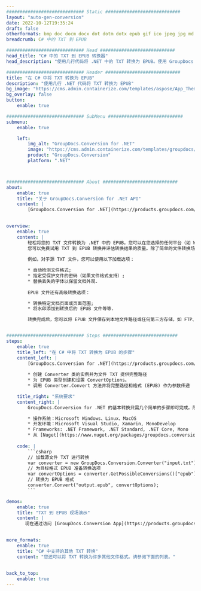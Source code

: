```yaml
---
############################# Static ############################
layout: "auto-gen-conversion"
date: 2022-10-12T19:35:24
draft: false
otherformats: bmp doc docm docx dot dotm dotx epub gif ico jpeg jpg md odt ott pdf png psd rtf tex tif tiff txt xps
breadcrumb: C# 中的 TXT 到 EPUB

############################# Head ############################
head_title: "C# 中的 TXT 到 EPUB 转换器"
head_description: "使用几行代码将 .NET 中的 TXT 转换为 EPUB。使用 GroupDocs 文档转换 API 转换 160 多种文件格式。"

############################# Header ############################
title: "在 C# 中将 TXT 转换为 EPUB"
description: "使用几行 .NET 代码将 TXT 转换为 EPUB"
bg_image: "https://cms.admin.containerize.com/templates/aspose/App_Themes/V3/images/bg/header1.png"
bg_overlay: false
button:
    enable: true

############################# SubMenu ############################
submenu:
    enable: true

    left:
        img_alt: "GroupDocs.Conversion for .NET"
        image: "https://cms.admin.containerize.com/templates/groupdocs/images/product-logos/90x90-noborder/groupdocs-conversion-net.png"
        product: "GroupDocs.Conversion"
        platform: ".NET"



############################# About ############################
about:
    enable: true
    title: "关于 GroupDocs.Conversion for .NET API"
    content: |
        [GroupDocs.Conversion for .NET](https://products.groupdocs.com/conversion/net/)可用于转换Microsoft Word、Excel、PowerPoint、PDF、Visio等格式。 GroupDocs.Conversion 是一个独立的 API，适用于需要高性能的后端和内部系统。它不依赖于任何软件，例如 Microsoft 或 Open Office。
    

overview:
    enable: true
    content: |
        轻松将您的 TXT 文件转换为 .NET 中的 EPUB。您可以在您选择的任何平台（如 Windows、Linux、macOS）中仅使用几行 C# 代码行。
        您可以免费试用 TXT 到 EPUB 转换并评估转换结果的质量。除了简单的文件转换场景，您还可以尝试更高级的选项来加载源 TXT 文件和保存输出 EPUB 结果。 
        
        例如，对于源 TXT 文件，您可以使用以下加载选项：

        * 自动检测文件格式;
        * 指定受保护文件的密码（如果文件格式支持）;
        * 替换丢失的字体以保留文档外观.
        
        EPUB 文件还有高级转换选项：

        * 转换特定文档页面或页面范围;
        * 将水印添加到转换后的 EPUB 文件等等.

        转换完成后，您可以将 EPUB 文件保存到本地文件路径或任何第三方存储，如 FTP、Amazon S3、Google Drive、Dropbox 等。请注意 - 将 TXT 转换为 EPUB 无需安装任何额外的软件 - 如 MS Office、Open Office、Adobe Acrobat Reader 等。


############################# Steps ############################
steps:
    enable: true
    title_left: "在 C# 中将 TXT 转换为 EPUB 的步骤"
    content_left: |
        [GroupDocs.Conversion for .NET](https://products.groupdocs.com/conversion/net/) 使开发人员只需几行代码即可轻松地将 TXT 文件转换为 EPUB。
        
        * 创建 Converter 类的实例并为文件 TXT 提供完整路径
        * 为 EPUB 类型创建和设置 ConvertOptions。
        * 调用 Converter.Convert 方法并将完整路径和格式 (EPUB) 作为参数传递

    title_right: "系统要求"
    content_right: |
        GroupDocs.Conversion for .NET 的基本转换只需几个简单的步骤即可完成。所有主要平台和操作系统都支持我们的 API。在执行以下代码之前，请确保您的系统上安装了以下先决条件。

        * 操作系统：Microsoft Windows、Linux、MacOS
        * 开发环境：Microsoft Visual Studio, Xamarin, MonoDevelop
        * Frameworks: .NET Framework, .NET Standard, .NET Core, Mono
        * 从 [Nuget](https://www.nuget.org/packages/groupdocs.conversion) 获取最新的 GroupDocs.Conversion for .NET
         
    code: |
        ```csharp    
        // 加载源文件 TXT 进行转换
        var converter = new GroupDocs.Conversion.Converter("input.txt");
        // 为目标格式 EPUB 准备转换选项
        var convertOptions = converter.GetPossibleConversions()["epub"].ConvertOptions;
        // 转换为 EPUB 格式
        converter.Convert("output.epub", convertOptions);
        ```

demos:
    enable: true
    title: "TXT 到 EPUB 现场演示"
    content: |
       现在通过访问 [GroupDocs.Conversion App](https://products.groupdocs.app/conversion/family) 网站将 TXT 转换为 EPUB。在线演示具有以下优点
          

more_formats:
    enable: true
    title: "C# 中支持的其他 TXT 转换"
    content: "您还可以将 TXT 转换为许多其他文件格式。请参阅下面的列表。"
       
       
back_to_top:
    enable: true
---
```


